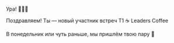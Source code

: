Ура\! 💙💙💙

Поздравляем\! Ты — новый участник встреч T1 ☕ Leaders Coffee

В понедельник или чуть раньше, мы пришлём твою пару 📨️